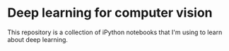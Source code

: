 # Deep learning for computer vision

This repository is a collection of iPython notebooks that I'm using to learn
about deep learning.
